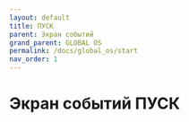 ```yaml
---
layout: default
title: ПУСК
parent: Экран событий
grand_parent: GLOBAL OS
permalink: /docs/global_os/start
nav_order: 1
---
```


# Экран событий ПУСК
